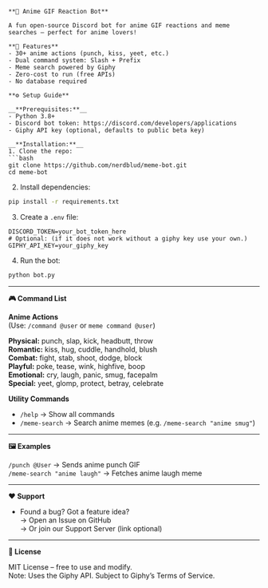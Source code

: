 ```
**🤖 Anime GIF Reaction Bot**

A fun open-source Discord bot for anime GIF reactions and meme searches – perfect for anime lovers!

**🌟 Features**
- 30+ anime actions (punch, kiss, yeet, etc.)
- Dual command system: Slash + Prefix
- Meme search powered by Giphy
- Zero-cost to run (free APIs)
- No database required

**⚙️ Setup Guide**

__**Prerequisites:**__
- Python 3.8+
- Discord bot token: https://discord.com/developers/applications
- Giphy API key (optional, defaults to public beta key)

__**Installation:**__
1. Clone the repo:
```bash
git clone https://github.com/nerdblud/meme-bot.git
cd meme-bot
```

2. Install dependencies:
```bash
pip install -r requirements.txt
```

3. Create a `.env` file:
```env
DISCORD_TOKEN=your_bot_token_here
# Optional: (if it does not work without a giphy key use your own.)
GIPHY_API_KEY=your_giphy_key
```

4. Run the bot:
```bash
python bot.py
```

---

**🎮 Command List**

__**Anime Actions**__  
(Use: `/command @user` or `meme command @user`)

**Physical:** punch, slap, kick, headbutt, throw  
**Romantic:** kiss, hug, cuddle, handhold, blush  
**Combat:** fight, stab, shoot, dodge, block  
**Playful:** poke, tease, wink, highfive, boop  
**Emotional:** cry, laugh, panic, smug, facepalm  
**Special:** yeet, glomp, protect, betray, celebrate

__**Utility Commands**__
- `/help` → Show all commands  
- `/meme-search` → Search anime memes (e.g. `/meme-search "anime smug"`)

---

**🖼️ Examples**

`/punch @User` → Sends anime punch GIF  
`/meme-search "anime laugh"` → Fetches anime laugh meme

---

**❤️ Support**

- Found a bug? Got a feature idea?  
  → Open an Issue on GitHub  
  → Or join our Support Server (link optional)

---

**📜 License**

MIT License – free to use and modify.  
Note: Uses the Giphy API. Subject to Giphy’s Terms of Service.
```
